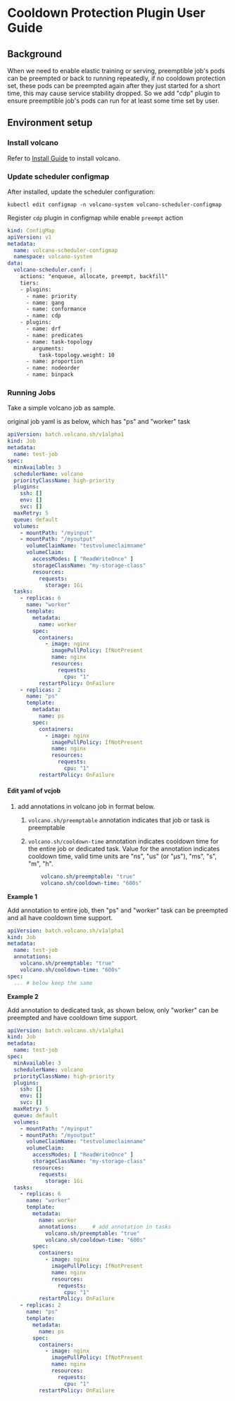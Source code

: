 # Cooldown Protection Plugin User Guide

## Background
When we need to enable elastic training or serving, preemptible job's pods can be preempted or back to running repeatedly, if no cooldown protection set, these pods can be preempted again after they just started for a short time, this may cause service stability dropped.
So we add "cdp" plugin to ensure preemptible job's pods can run for at least some time set by user.

## Environment setup

### Install volcano

Refer to [Install Guide](../../installer/README.md) to install volcano.

### Update scheduler configmap

After installed, update the scheduler configuration:

```shell
kubectl edit configmap -n volcano-system volcano-scheduler-configmap
```

Register `cdp` plugin in configmap while enable `preempt` action

```yaml
kind: ConfigMap
apiVersion: v1
metadata:
  name: volcano-scheduler-configmap
  namespace: volcano-system
data:
  volcano-scheduler.conf: |
    actions: "enqueue, allocate, preempt, backfill"
    tiers:
    - plugins:
      - name: priority
      - name: gang
      - name: conformance
      - name: cdp
    - plugins:
      - name: drf
      - name: predicates
      - name: task-topology
        arguments:
          task-topology.weight: 10
      - name: proportion
      - name: nodeorder
      - name: binpack
```

### Running Jobs

Take a simple volcano job as sample.

original job yaml is as below, which has "ps" and "worker" task

```yaml
apiVersion: batch.volcano.sh/v1alpha1
kind: Job
metadata:
  name: test-job
spec:
  minAvailable: 3
  schedulerName: volcano
  priorityClassName: high-priority
  plugins:
    ssh: []
    env: []
    svc: []
  maxRetry: 5
  queue: default
  volumes:
    - mountPath: "/myinput"
    - mountPath: "/myoutput"
      volumeClaimName: "testvolumeclaimname"
      volumeClaim:
        accessModes: [ "ReadWriteOnce" ]
        storageClassName: "my-storage-class"
        resources:
          requests:
            storage: 1Gi
  tasks:
    - replicas: 6
      name: "worker"
      template:
        metadata:
          name: worker
        spec:
          containers:
            - image: nginx
              imagePullPolicy: IfNotPresent
              name: nginx
              resources:
                requests:
                  cpu: "1"
          restartPolicy: OnFailure
    - replicas: 2
      name: "ps"
      template:
        metadata:
          name: ps
        spec:
          containers:
            - image: nginx
              imagePullPolicy: IfNotPresent
              name: nginx
              resources:
                requests:
                  cpu: "1"
          restartPolicy: OnFailure

```

#### Edit yaml of vcjob

1. add annotations in volcano job in format below.
   1. `volcano.sh/preemptable` annotation indicates that job or task is preemptable
   2. `volcano.sh/cooldown-time` annotation indicates cooldown time for the entire job or dedicated task. Value for the annotation indicates cooldown time, valid time units are "ns", "us" (or "µs"), "ms", "s", "m", "h". 

        ```yaml
            volcano.sh/preemptable: "true"
            volcano.sh/cooldown-time: "600s"
        ```

**Example 1**

Add annotation to entire job, then "ps" and "worker" task can be preempted and all have cooldown time support.

```yaml
apiVersion: batch.volcano.sh/v1alpha1
kind: Job
metadata:
  name: test-job
  annotations:
    volcano.sh/preemptable: "true"
    volcano.sh/cooldown-time: "600s"
spec:
  ... # below keep the same
```

**Example 2**

Add annotation to dedicated task, as shown below, only "worker" can be preempted and have cooldown time support.

```yaml
apiVersion: batch.volcano.sh/v1alpha1
kind: Job
metadata:
  name: test-job
spec:
  minAvailable: 3
  schedulerName: volcano
  priorityClassName: high-priority
  plugins:
    ssh: []
    env: []
    svc: []
  maxRetry: 5
  queue: default
  volumes:
    - mountPath: "/myinput"
    - mountPath: "/myoutput"
      volumeClaimName: "testvolumeclaimname"
      volumeClaim:
        accessModes: [ "ReadWriteOnce" ]
        storageClassName: "my-storage-class"
        resources:
          requests:
            storage: 1Gi
  tasks:
    - replicas: 6
      name: "worker"
      template:
        metadata:
          name: worker
          annotations:     # add annotation in tasks
            volcano.sh/preemptable: "true"
            volcano.sh/cooldown-time: "600s"
        spec:
          containers:
            - image: nginx
              imagePullPolicy: IfNotPresent
              name: nginx
              resources:
                requests:
                  cpu: "1"
          restartPolicy: OnFailure
    - replicas: 2
      name: "ps"
      template:
        metadata:
          name: ps
        spec:
          containers:
            - image: nginx
              imagePullPolicy: IfNotPresent
              name: nginx
              resources:
                requests:
                  cpu: "1"
          restartPolicy: OnFailure

```